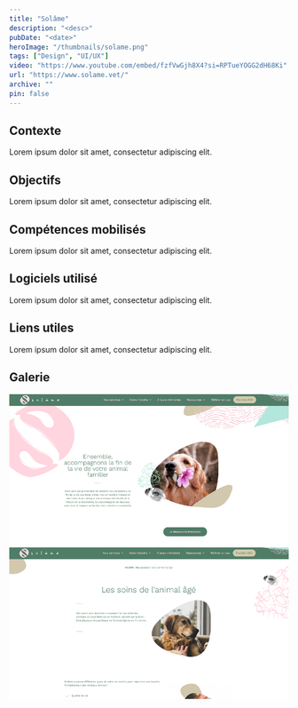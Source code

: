 ```yaml
---
title: "Solâme"
description: "<desc>"
pubDate: "<date>"
heroImage: "/thumbnails/solame.png"
tags: ["Design", "UI/UX"]
video: "https://www.youtube.com/embed/fzfVwGjh8X4?si=RPTueYOGG2dH68Ki"
url: "https://www.solame.vet/"
archive: ""
pin: false
---
```


## Contexte
Lorem ipsum dolor sit amet, consectetur adipiscing elit.

## Objectifs
Lorem ipsum dolor sit amet, consectetur adipiscing elit.

## Compétences mobilisés
Lorem ipsum dolor sit amet, consectetur adipiscing elit.

## Logiciels utilisé
Lorem ipsum dolor sit amet, consectetur adipiscing elit.

## Liens utiles
Lorem ipsum dolor sit amet, consectetur adipiscing elit.

## Galerie
![solame Image 1](src/assets/projects/solame/solame1.png)
![solame Image 2](src/assets/projects/solame/solame2.png)
